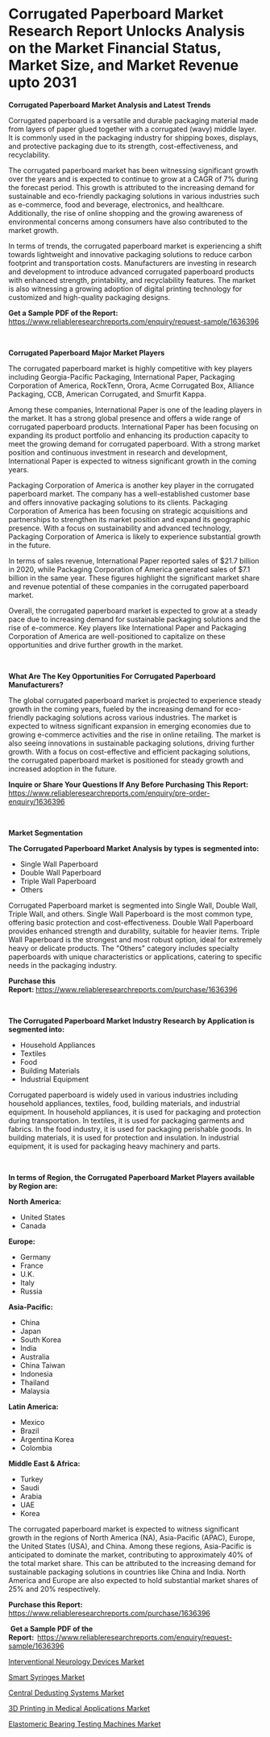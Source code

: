 <p><h1>Corrugated Paperboard Market Research Report Unlocks Analysis on the Market Financial Status, Market Size, and Market Revenue upto 2031</h1></p><p><strong>Corrugated Paperboard Market Analysis and Latest Trends</strong></p>
<p><p>Corrugated paperboard is a versatile and durable packaging material made from layers of paper glued together with a corrugated (wavy) middle layer. It is commonly used in the packaging industry for shipping boxes, displays, and protective packaging due to its strength, cost-effectiveness, and recyclability.</p><p>The corrugated paperboard market has been witnessing significant growth over the years and is expected to continue to grow at a CAGR of 7% during the forecast period. This growth is attributed to the increasing demand for sustainable and eco-friendly packaging solutions in various industries such as e-commerce, food and beverage, electronics, and healthcare. Additionally, the rise of online shopping and the growing awareness of environmental concerns among consumers have also contributed to the market growth.</p><p>In terms of trends, the corrugated paperboard market is experiencing a shift towards lightweight and innovative packaging solutions to reduce carbon footprint and transportation costs. Manufacturers are investing in research and development to introduce advanced corrugated paperboard products with enhanced strength, printability, and recyclability features. The market is also witnessing a growing adoption of digital printing technology for customized and high-quality packaging designs.</p></p>
<p><strong>Get a Sample PDF of the Report:&nbsp;</strong> <a href="https://www.reliableresearchreports.com/enquiry/request-sample/1636396">https://www.reliableresearchreports.com/enquiry/request-sample/1636396</a></p>
<p>&nbsp;</p>
<p><strong>Corrugated Paperboard Major Market Players</strong></p>
<p><p>The corrugated paperboard market is highly competitive with key players including Georgia-Pacific Packaging, International Paper, Packaging Corporation of America, RockTenn, Orora, Acme Corrugated Box, Alliance Packaging, CCB, American Corrugated, and Smurfit Kappa. </p><p>Among these companies, International Paper is one of the leading players in the market. It has a strong global presence and offers a wide range of corrugated paperboard products. International Paper has been focusing on expanding its product portfolio and enhancing its production capacity to meet the growing demand for corrugated paperboard. With a strong market position and continuous investment in research and development, International Paper is expected to witness significant growth in the coming years.</p><p>Packaging Corporation of America is another key player in the corrugated paperboard market. The company has a well-established customer base and offers innovative packaging solutions to its clients. Packaging Corporation of America has been focusing on strategic acquisitions and partnerships to strengthen its market position and expand its geographic presence. With a focus on sustainability and advanced technology, Packaging Corporation of America is likely to experience substantial growth in the future.</p><p>In terms of sales revenue, International Paper reported sales of $21.7 billion in 2020, while Packaging Corporation of America generated sales of $7.1 billion in the same year. These figures highlight the significant market share and revenue potential of these companies in the corrugated paperboard market.</p><p>Overall, the corrugated paperboard market is expected to grow at a steady pace due to increasing demand for sustainable packaging solutions and the rise of e-commerce. Key players like International Paper and Packaging Corporation of America are well-positioned to capitalize on these opportunities and drive further growth in the market.</p></p>
<p>&nbsp;</p>
<p><strong>What Are The Key Opportunities For Corrugated Paperboard Manufacturers?</strong></p>
<p><p>The global corrugated paperboard market is projected to experience steady growth in the coming years, fueled by the increasing demand for eco-friendly packaging solutions across various industries. The market is expected to witness significant expansion in emerging economies due to growing e-commerce activities and the rise in online retailing. The market is also seeing innovations in sustainable packaging solutions, driving further growth. With a focus on cost-effective and efficient packaging solutions, the corrugated paperboard market is positioned for steady growth and increased adoption in the future.</p></p>
<p><strong>Inquire or Share Your Questions If Any Before Purchasing This Report:</strong> <a href="https://www.reliableresearchreports.com/enquiry/pre-order-enquiry/1636396">https://www.reliableresearchreports.com/enquiry/pre-order-enquiry/1636396</a></p>
<p>&nbsp;</p>
<p><strong>Market Segmentation</strong></p>
<p><strong>The Corrugated Paperboard Market Analysis by types is segmented into:</strong></p>
<p><ul><li>Single Wall Paperboard</li><li>Double Wall Paperboard</li><li>Triple Wall Paperboard</li><li>Others</li></ul></p>
<p><p>Corrugated Paperboard market is segmented into Single Wall, Double Wall, Triple Wall, and others. Single Wall Paperboard is the most common type, offering basic protection and cost-effectiveness. Double Wall Paperboard provides enhanced strength and durability, suitable for heavier items. Triple Wall Paperboard is the strongest and most robust option, ideal for extremely heavy or delicate products. The "Others" category includes specialty paperboards with unique characteristics or applications, catering to specific needs in the packaging industry.</p></p>
<p><strong>Purchase this Report:&nbsp;</strong><a href="https://www.reliableresearchreports.com/purchase/1636396">https://www.reliableresearchreports.com/purchase/1636396</a></p>
<p>&nbsp;</p>
<p><strong>The Corrugated Paperboard Market Industry Research by Application is segmented into:</strong></p>
<p><ul><li>Household Appliances</li><li>Textiles</li><li>Food</li><li>Building Materials</li><li>Industrial Equipment</li></ul></p>
<p><p>Corrugated paperboard is widely used in various industries including household appliances, textiles, food, building materials, and industrial equipment. In household appliances, it is used for packaging and protection during transportation. In textiles, it is used for packaging garments and fabrics. In the food industry, it is used for packaging perishable goods. In building materials, it is used for protection and insulation. In industrial equipment, it is used for packaging heavy machinery and parts.</p></p>
<p>&nbsp;</p>
<p><strong>In terms of Region, the Corrugated Paperboard Market Players available by Region are:</strong></p>
<p>
    <p> <strong> North America: </strong>
        <ul>
            <li>United States</li>
            <li>Canada</li>
        </ul>
        </p> 
    <p> <strong> Europe: </strong>
        <ul>
            <li>Germany</li>
            <li>France</li>
            <li>U.K.</li>
            <li>Italy</li>
            <li>Russia</li>
        </ul>
        </p> 
    <p> <strong> Asia-Pacific: </strong>
        <ul>
            <li>China</li>
            <li>Japan</li>
            <li>South Korea</li>
            <li>India</li>
            <li>Australia</li>
            <li>China Taiwan</li>
            <li>Indonesia</li>
            <li>Thailand</li>
            <li>Malaysia</li>
        </ul>
        </p> 
    <p> <strong> Latin America: </strong>
        <ul>
            <li>Mexico</li>
            <li>Brazil</li>
            <li>Argentina Korea</li>
            <li>Colombia</li>
        </ul>
        </p> 
    <p> <strong> Middle East & Africa: </strong>
        <ul>
            <li>Turkey</li>
            <li>Saudi</li>
            <li>Arabia</li>
            <li>UAE</li>
            <li>Korea</li>
        </ul>
    </p>
    </p>
<p><p>The corrugated paperboard market is expected to witness significant growth in the regions of North America (NA), Asia-Pacific (APAC), Europe, the United States (USA), and China. Among these regions, Asia-Pacific is anticipated to dominate the market, contributing to approximately 40% of the total market share. This can be attributed to the increasing demand for sustainable packaging solutions in countries like China and India. North America and Europe are also expected to hold substantial market shares of 25% and 20% respectively.</p></p>
<p><strong>Purchase this Report: </strong><a href="https://www.reliableresearchreports.com/purchase/1636396">https://www.reliableresearchreports.com/purchase/1636396</a></p>
<p>&nbsp;<strong>Get a Sample PDF of the Report:&nbsp;&nbsp;</strong><a href="https://www.reliableresearchreports.com/enquiry/request-sample/1636396">https://www.reliableresearchreports.com/enquiry/request-sample/1636396</a></p>
<p><strong></strong></p>
<p><p><a href="https://medium.com/@susanwest38/interventional-neurology-devices-market-the-key-to-successful-business-strategy-forecast-till-2031-c15af206ae46">Interventional Neurology Devices Market</a></p><p><a href="https://medium.com/@susanwest38/smart-syringes-market-size-cagr-trends-2024-2030-3a9abeb19fdf">Smart Syringes Market</a></p><p><a href="https://github.com/yemakinde/Market-Research-Report-List-1/blob/main/central-dedusting-systems-market.md">Central Dedusting Systems Market</a></p><p><a href="https://medium.com/@susanwest38/3d-printing-in-medical-applications-market-share-evolution-and-market-growth-trends-2024-2031-da8c22ad5a0f">3D Printing in Medical Applications Market</a></p><p><a href="https://github.com/Alonsoolds3wq1d81czn8rbol/Market-Research-Report-List-1/blob/main/elastomeric-bearing-testing-machines-market.md">Elastomeric Bearing Testing Machines Market</a></p></p>